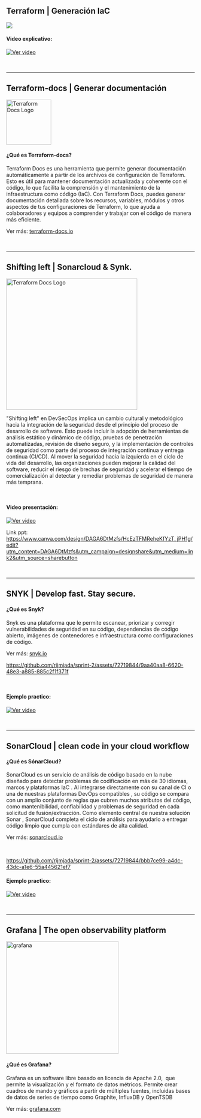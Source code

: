 ## Terraform | Generación IaC
![](https://gitlab.com/rijmjada/terraform-sprint-1/-/raw/main/example.gif?ref_type=heads)

#### Video explicativo:
[![Ver video](https://i.ytimg.com/vi/5dYt5aaQbOk/hqdefault.jpg)](https://youtu.be/5dYt5aaQbOk)


<br>

---


## Terraform-docs | Generar documentación

<img src="https://terraform-docs.io/logo-full-dark.png" alt="Terraform Docs Logo" height="120">

<br>

#### ¿Qué es Terraform-docs?

Terraform Docs es una herramienta que permite generar documentación automáticamente a partir de los archivos de configuración de Terraform. Esto es útil para mantener documentación actualizada y coherente con el código, lo que facilita la comprensión y el mantenimiento de la infraestructura como código (IaC). Con Terraform Docs, puedes generar documentación detallada sobre los recursos, variables, módulos y otros aspectos de tus configuraciones de Terraform, lo que ayuda a colaboradores y equipos a comprender y trabajar con el código de manera más eficiente.

Ver más: <a href="https://terraform-docs.io/" target="_blank">terraform-docs.io</a>



<br>

---

## Shifting left |  Sonarcloud & Synk. 

<img src="https://res.cloudinary.com/snyk/image/upload/v1627475502/wordpress-sync/learn-shift-left-benefits.png" alt="Terraform Docs Logo" height="350">


"Shifting left" en DevSecOps implica un cambio cultural y metodológico hacia la integración de la seguridad desde el principio del proceso de desarrollo de software. Esto puede incluir la adopción de herramientas de análisis estático y dinámico de código, pruebas de penetración automatizadas, revisión de diseño seguro, y la implementación de controles de seguridad como parte del proceso de integración continua y entrega continua (CI/CD). Al mover la seguridad hacia la izquierda en el ciclo de vida del desarrollo, las organizaciones pueden mejorar la calidad del software, reducir el riesgo de brechas de seguridad y acelerar el tiempo de comercialización al detectar y remediar problemas de seguridad de manera más temprana.

<br>

#### Video presentación:
[![Ver video](https://i.ytimg.com/vi/uHOCFmOfSW0/hqdefault.jpg)](https://youtu.be/uHOCFmOfSW0)


Link ppt: https://www.canva.com/design/DAGA6DtMzfs/HcEzTFMReheKfYzT_jPH1g/edit?utm_content=DAGA6DtMzfs&utm_campaign=designshare&utm_medium=link2&utm_source=sharebutton


<br>

---



## SNYK |  Develop fast. Stay secure. 

#### ¿Qué es Snyk?

Snyk es una plataforma que le permite escanear, priorizar y corregir vulnerabilidades de seguridad en su código, dependencias de código abierto, imágenes de contenedores e infraestructura como configuraciones de código.

Ver más: <a href="https://snyk.io/" target="_blank">snyk.io</a>

https://github.com/rijmjada/sprint-2/assets/72719844/9aa40aa8-6620-48e3-a885-885c2f1f371f

<br>

#### Ejemplo practico:
[![Ver video](https://i.ytimg.com/vi/OuQfgmuNAUs/hqdefault.jpg)](https://youtu.be/OuQfgmuNAUs)

<br>

---



## SonarCloud |  clean code in your cloud workflow 

#### ¿Qué es SónarCloud?

SonarCloud es un servicio de análisis de código basado en la nube diseñado para detectar problemas de codificación en más de 30 idiomas, marcos y plataformas IaC . Al integrarse directamente con su canal de CI o una de nuestras plataformas DevOps compatibles , su código se compara con un amplio conjunto de reglas que cubren muchos atributos del código, como mantenibilidad, confiabilidad y problemas de seguridad en cada solicitud de fusión/extracción. Como elemento central de nuestra solución Sonar , SonarCloud completa el ciclo de análisis para ayudarlo a entregar código limpio que cumpla con estándares de alta calidad.

Ver más: <a href="https://sonarcloud.io/" target="_blank">sonarcloud.io</a>

<br>

https://github.com/rijmjada/sprint-2/assets/72719844/bbb7ce99-a4dc-43dc-a1e6-55a445621ef7


#### Ejemplo practico:
[![Ver video](https://i.ytimg.com/vi/g3k_FgnY6Vo/hqdefault.jpg)](https://youtu.be/g3k_FgnY6Vo)



<br>


---


## Grafana | The open observability platform

<img src="https://grafana.com/media/oss/grafana-oss-meta.png" alt="grafana" height="300">

<br>

#### ¿Qué es Grafana?

Grafana es un software libre basado en licencia de Apache 2.0, ​ que permite la visualización y el formato de datos métricos. Permite crear cuadros de mando y gráficos a partir de múltiples fuentes, incluidas bases de datos de series de tiempo como Graphite, InfluxDB y OpenTSDB

Ver más: <a href="https://grafana.com/" target="_blank">grafana.com</a>





